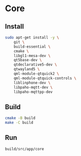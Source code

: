# Core

## Install

```sh
sudo apt-get install -y \
    git \
    build-essential \
    cmake \
    libgl1-mesa-dev \
    qt5base-dev \
    qtdeclarative5-dev \
    qtwayland5 \
    qml-module-qtquick2 \
    qml-module-qtquick-controls \
    liblinphone-dev \
    libpaho-mqtt-dev \
    libpaho-mqttpp-dev
```

## Build

```sh
cmake -B build
make -C build
```

## Run

```sh
build/src/app/core
```
